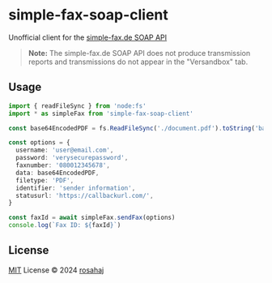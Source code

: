 # simple-fax-soap-client

Unofficial client for the [simple-fax.de SOAP API](https://simple-fax.de/Downloads/SOAP-API-simplefax.pdf)

> **Note:** The simple-fax.de SOAP API does not produce transmission reports and transmissions do not appear in the "Versandbox" tab.

## Usage

```ts
import { readFileSync } from 'node:fs'
import * as simpleFax from 'simple-fax-soap-client'

const base64EncodedPDF = fs.ReadFileSync('./document.pdf').toString('base64')

const options = {
  username: 'user@email.com',
  password: 'verysecurepassword',
  faxnumber: '080012345678',
  data: base64EncodedPDF,
  filetype: 'PDF',
  identifier: 'sender information',
  statusurl: 'https://callbackurl.com/',
}

const faxId = await simpleFax.sendFax(options)
console.log(`Fax ID: ${faxId}`)
```

## License

[MIT](./LICENSE) License © 2024 [rosahaj](https://github.com/rosahaj)
